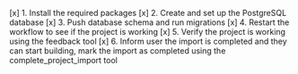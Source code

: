 [x] 1. Install the required packages
[x] 2. Create and set up the PostgreSQL database
[x] 3. Push database schema and run migrations
[x] 4. Restart the workflow to see if the project is working
[x] 5. Verify the project is working using the feedback tool
[x] 6. Inform user the import is completed and they can start building, mark the import as completed using the complete_project_import tool